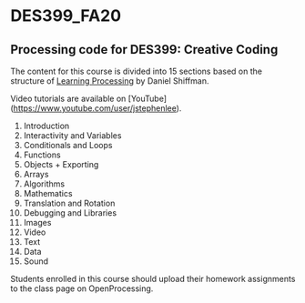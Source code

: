 # DES399_FA20
<h2> Processing code for DES399: Creative Coding </h2>
 

The content for this course is divided into 15 sections based on the structure of [Learning Processing](http://learningprocessing.com/) by Daniel Shiffman. 

Video tutorials are available on [YouTube] (https://www.youtube.com/user/jstephenlee). 

1. Introduction
1. Interactivity and Variables
1. Conditionals and Loops
1. Functions
1. Objects + Exporting
1. Arrays
1. Algorithms
1. Mathematics
1. Translation and Rotation
1. Debugging and Libraries
1. Images
1. Video
1. Text
1. Data
1. Sound

Students enrolled in this course should upload their homework assignments to the class page on OpenProcessing. 
